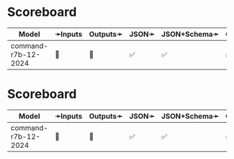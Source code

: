# Scoreboard

| Model               | ➛Inputs   | Outputs➛   | JSON➛   | JSON+Schema➛   | Chat | Streaming | Tools  | Batch | Seed | Files | Citations | Thinking |
| ------------------- | --------- | ---------- | ------- | -------------- | ---- | --------- | ------ | ----- | ---- | ----- | --------- | -------- |
| command-r7b-12-2024 | 💬        | 💬         | ✅      | ✅             | ✅   | ✅        | ✅💥🧐 | ❌    | ✅   | ❌    | ✅        | ❌       |
# Scoreboard

| Model               | ➛Inputs   | Outputs➛   | JSON➛   | JSON+Schema➛   | Chat | Streaming | Tools  | Batch | Seed | Files | Citations | Thinking |
| ------------------- | --------- | ---------- | ------- | -------------- | ---- | --------- | ------ | ----- | ---- | ----- | --------- | -------- |
| command-r7b-12-2024 | 💬        | 💬         | ✅      | ✅             | ✅   | ✅        | ✅💥🧐 | ❌    | ✅   | ❌    | ✅        | ❌       |
